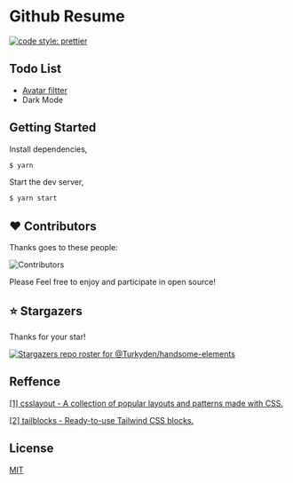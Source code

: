# Github Resume

[![code style: prettier](https://img.shields.io/badge/code_style-prettier-ff69b4.svg?style=flat-square)](https://github.com/prettier/prettier)

## Todo List

- [Avatar filtter](https://picturepan2.github.io/instagram.css/)
- Dark Mode

## Getting Started

Install dependencies,

```bash
$ yarn
```

Start the dev server,

```bash
$ yarn start
```

## ❤️ Contributors

Thanks goes to these people:

![Contributors](https://contrib.rocks/image?repo=Turkyden/handsome-elements)

Please Feel free to enjoy and participate in open source!

## ⭐ Stargazers

Thanks for your star!

[![Stargazers repo roster for @Turkyden/handsome-elements](https://reporoster.com/stars/Turkyden/handsome-elements)](https://github.com/Turkyden/handsome-elements/stargazers)

## Reffence

[[1] csslayout - A collection of popular layouts and patterns made with CSS.](https://github.com/phuoc-ng/csslayout)

[[2] tailblocks - Ready-to-use Tailwind CSS blocks.](https://github.com/mertJF/tailblocks)

## License

[MIT](https://github.com/Turkyden/react-darkreader/blob/main/LICENSE)
